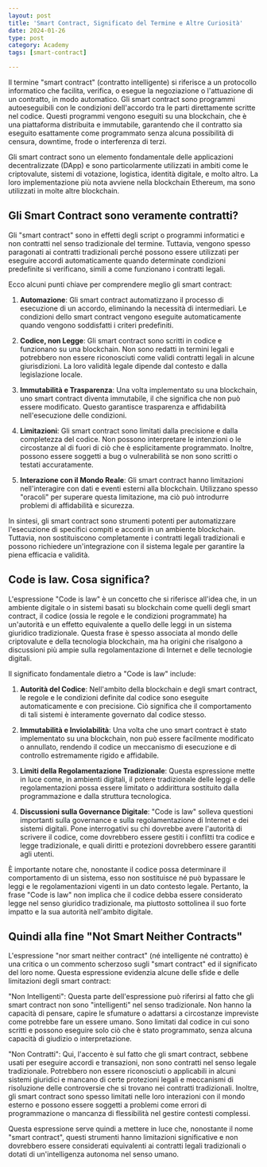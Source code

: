 ```yaml
---
layout: post
title: 'Smart Contract, Significato del Termine e Altre Curiosità'
date: 2024-01-26 
type: post
category: Academy
tags: [smart-contract]

---
```

Il termine "smart contract" (contratto intelligente) si riferisce a un protocollo informatico che facilita, verifica, o esegue la negoziazione o l'attuazione di un contratto, in modo automatico. Gli smart contract sono programmi autoeseguibili con le condizioni dell'accordo tra le parti direttamente scritte nel codice. Questi programmi vengono eseguiti su una blockchain, che è una piattaforma distribuita e immutabile, garantendo che il contratto sia eseguito esattamente come programmato senza alcuna possibilità di censura, downtime, frode o interferenza di terzi.

Gli smart contract sono un elemento fondamentale delle applicazioni decentralizzate (DApp) e sono particolarmente utilizzati in ambiti come le criptovalute, sistemi di votazione, logistica, identità digitale, e molto altro. La loro implementazione più nota avviene nella blockchain Ethereum, ma sono utilizzati in molte altre blockchain.


## Gli Smart Contract sono veramente contratti? 

Gli "smart contract" sono in effetti degli script o programmi informatici e non contratti nel senso tradizionale del termine. Tuttavia, vengono spesso paragonati ai contratti tradizionali perché possono essere utilizzati per eseguire accordi automaticamente quando determinate condizioni predefinite si verificano, simili a come funzionano i contratti legali.

Ecco alcuni punti chiave per comprendere meglio gli smart contract:

1. **Automazione**: Gli smart contract automatizzano il processo di esecuzione di un accordo, eliminando la necessità di intermediari. Le condizioni dello smart contract vengono eseguite automaticamente quando vengono soddisfatti i criteri predefiniti.

2. **Codice, non Legge**: Gli smart contract sono scritti in codice e funzionano su una blockchain. Non sono redatti in termini legali e potrebbero non essere riconosciuti come validi contratti legali in alcune giurisdizioni. La loro validità legale dipende dal contesto e dalla legislazione locale.

3. **Immutabilità e Trasparenza**: Una volta implementato su una blockchain, uno smart contract diventa immutabile, il che significa che non può essere modificato. Questo garantisce trasparenza e affidabilità nell'esecuzione delle condizioni.

4. **Limitazioni**: Gli smart contract sono limitati dalla precisione e dalla completezza del codice. Non possono interpretare le intenzioni o le circostanze al di fuori di ciò che è esplicitamente programmato. Inoltre, possono essere soggetti a bug o vulnerabilità se non sono scritti o testati accuratamente.

5. **Interazione con il Mondo Reale**: Gli smart contract hanno limitazioni nell'interagire con dati e eventi esterni alla blockchain. Utilizzano spesso "oracoli" per superare questa limitazione, ma ciò può introdurre problemi di affidabilità e sicurezza.

In sintesi, gli smart contract sono strumenti potenti per automatizzare l'esecuzione di specifici compiti e accordi in un ambiente blockchain. Tuttavia, non sostituiscono completamente i contratti legali tradizionali e possono richiedere un'integrazione con il sistema legale per garantire la piena efficacia e validità.

## Code is law. Cosa significa?

L'espressione "Code is law" è un concetto che si riferisce all'idea che, in un ambiente digitale o in sistemi basati su blockchain come quelli degli smart contract, il codice (ossia le regole e le condizioni programmate) ha un'autorità e un effetto equivalente a quello delle leggi in un sistema giuridico tradizionale. Questa frase è spesso associata al mondo delle criptovalute e della tecnologia blockchain, ma ha origini che risalgono a discussioni più ampie sulla regolamentazione di Internet e delle tecnologie digitali.

Il significato fondamentale dietro a "Code is law" include:

1. **Autorità del Codice**: Nell'ambito della blockchain e degli smart contract, le regole e le condizioni definite dal codice sono eseguite automaticamente e con precisione. Ciò significa che il comportamento di tali sistemi è interamente governato dal codice stesso.

2. **Immutabilità e Inviolabilità**: Una volta che uno smart contract è stato implementato su una blockchain, non può essere facilmente modificato o annullato, rendendo il codice un meccanismo di esecuzione e di controllo estremamente rigido e affidabile.

3. **Limiti della Regolamentazione Tradizionale**: Questa espressione mette in luce come, in ambienti digitali, il potere tradizionale delle leggi e delle regolamentazioni possa essere limitato o addirittura sostituito dalla programmazione e dalla struttura tecnologica.

4. **Discussioni sulla Governance Digitale**: "Code is law" solleva questioni importanti sulla governance e sulla regolamentazione di Internet e dei sistemi digitali. Pone interrogativi su chi dovrebbe avere l'autorità di scrivere il codice, come dovrebbero essere gestiti i conflitti tra codice e legge tradizionale, e quali diritti e protezioni dovrebbero essere garantiti agli utenti.

È importante notare che, nonostante il codice possa determinare il comportamento di un sistema, esso non sostituisce né può bypassare le leggi e le regolamentazioni vigenti in un dato contesto legale. Pertanto, la frase "Code is law" non implica che il codice debba essere considerato legge nel senso giuridico tradizionale, ma piuttosto sottolinea il suo forte impatto e la sua autorità nell'ambito digitale.

## Quindi alla fine "Not Smart Neither Contracts"

L'espressione "nor smart neither contract" (né intelligente né contratto) è una critica o un commento scherzoso sugli "smart contract" ed il significato del loro nome. Questa espressione evidenzia alcune delle sfide e delle limitazioni degli smart contract:

"Non Intelligenti": Questa parte dell'espressione può riferirsi al fatto che gli smart contract non sono "intelligenti" nel senso tradizionale. Non hanno la capacità di pensare, capire le sfumature o adattarsi a circostanze impreviste come potrebbe fare un essere umano. Sono limitati dal codice in cui sono scritti e possono eseguire solo ciò che è stato programmato, senza alcuna capacità di giudizio o interpretazione.

"Non Contratti": Qui, l'accento è sul fatto che gli smart contract, sebbene usati per eseguire accordi e transazioni, non sono contratti nel senso legale tradizionale. Potrebbero non essere riconosciuti o applicabili in alcuni sistemi giuridici e mancano di certe protezioni legali e meccanismi di risoluzione delle controversie che si trovano nei contratti tradizionali. Inoltre, gli smart contract sono spesso limitati nelle loro interazioni con il mondo esterno e possono essere soggetti a problemi come errori di programmazione o mancanza di flessibilità nel gestire contesti complessi.

Questa espressione serve quindi a mettere in luce che, nonostante il nome "smart contract", questi strumenti hanno limitazioni significative e non dovrebbero essere considerati equivalenti ai contratti legali tradizionali o dotati di un'intelligenza autonoma nel senso umano.

